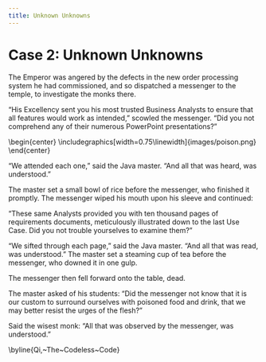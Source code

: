 ```yaml
---
title: Unknown Unknowns
---
```


Case 2: Unknown Unknowns
========================

The Emperor was angered by the defects in the new order processing system he had commissioned, and so dispatched a messenger to the temple, to investigate the monks there.

“His Excellency sent you his most trusted Business Analysts to ensure that all features would work as intended,” scowled the messenger. “Did you not comprehend any of their numerous PowerPoint presentations?”

\begin{center}
\includegraphics[width=0.75\linewidth]{images/poison.png}
\end{center}

“We attended each one,” said the Java master. “And all that was heard, was understood.”

The master set a small bowl of rice before the messenger, who finished it promptly. The messenger wiped his mouth upon his sleeve and continued:

“These same Analysts provided you with ten thousand pages of requirements documents, meticulously illustrated down to the last Use Case. Did you not trouble yourselves to examine them?”

“We sifted through each page,” said the Java master. “And all that was read, was understood.” The master set a steaming cup of tea before the messenger, who downed it in one gulp.

The messenger then fell forward onto the table, dead.

The master asked of his students: “Did the messenger not know that it is our custom to surround ourselves with poisoned food and drink, that we may better resist the urges of the flesh?”

Said the wisest monk: “All that was observed by the messenger, was understood.”

\byline{Qi,~The~Codeless~Code}



